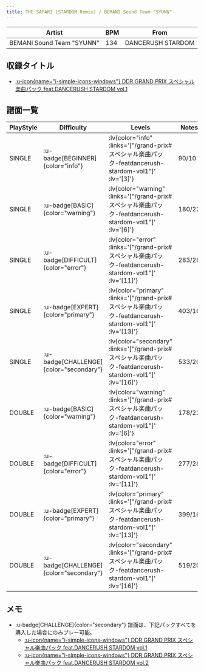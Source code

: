 ```yaml
---
title: THE SAFARI (STARDOM Remix) / BEMANI Sound Team "SYUNN"
---
```


|Artist|BPM|From|
|------|---|----|
|BEMANI Sound Team "SYUNN"|134|DANCERUSH STARDOM|

## 収録タイトル

- [ :u-icon{name="i-simple-icons-windows"} DDR GRAND PRIX スペシャル楽曲パック feat.DANCERUSH STARDOM vol.1](/grand-prix#スペシャル楽曲パック-featdancerush-stardom-vol1)

## 譜面一覧

|PlayStyle|Difficulty|Levels|Notes|Movie|
|---------|----------|------|-----|-----|
|SINGLE| :u-badge[BEGINNER]{color="info"} | :lv{color="info" :links='["/grand-prix#スペシャル楽曲パック-featdancerush-stardom-vol1"]' :lv='[3]'} |90/10||
|SINGLE| :u-badge[BASIC]{color="warning"} | :lv{color="warning" :links='["/grand-prix#スペシャル楽曲パック-featdancerush-stardom-vol1"]' :lv='[6]'} |180/22||
|SINGLE| :u-badge[DIFFICULT]{color="error"} | :lv{color="error" :links='["/grand-prix#スペシャル楽曲パック-featdancerush-stardom-vol1"]' :lv='[11]'} |283/28||
|SINGLE| :u-badge[EXPERT]{color="primary"} | :lv{color="primary" :links='["/grand-prix#スペシャル楽曲パック-featdancerush-stardom-vol1"]' :lv='[13]'} |403/16||
|SINGLE| :u-badge[CHALLENGE]{color="secondary"} | :lv{color="secondary" :links='["/grand-prix#スペシャル楽曲パック-featdancerush-stardom-vol1"]' :lv='[16]'} |533/20||
|DOUBLE| :u-badge[BASIC]{color="warning"} | :lv{color="warning" :links='["/grand-prix#スペシャル楽曲パック-featdancerush-stardom-vol1"]' :lv='[6]'} |178/22||
|DOUBLE| :u-badge[DIFFICULT]{color="error"} | :lv{color="error" :links='["/grand-prix#スペシャル楽曲パック-featdancerush-stardom-vol1"]' :lv='[11]'} |277/28||
|DOUBLE| :u-badge[EXPERT]{color="primary"} | :lv{color="primary" :links='["/grand-prix#スペシャル楽曲パック-featdancerush-stardom-vol1"]' :lv='[13]'} |399/16||
|DOUBLE| :u-badge[CHALLENGE]{color="secondary"} | :lv{color="secondary" :links='["/grand-prix#スペシャル楽曲パック-featdancerush-stardom-vol1"]' :lv='[16]'} |519/20||

## メモ

- :u-badge[CHALLENGE]{color="secondary"} 譜面は、下記パックすべてを購入した場合にのみプレー可能。
  - [ :u-icon{name="i-simple-icons-windows"} DDR GRAND PRIX スペシャル楽曲パック feat.DANCERUSH STARDOM vol.1](/grand-prix#スペシャル楽曲パック-featdancerush-stardom-vol1)
  - [ :u-icon{name="i-simple-icons-windows"} DDR GRAND PRIX スペシャル楽曲パック feat.DANCERUSH STARDOM vol.2](/grand-prix#スペシャル楽曲パック-featdancerush-stardom-vol2)
